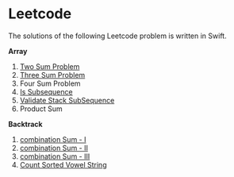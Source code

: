 # Leetcode

The solutions of the following Leetcode problem is written in Swift.

**Array**

1) [Two Sum Problem](https://leetcode.com/problems/two-sum/)
2) [Three Sum Problem](https://leetcode.com/problems/3sum/)
3) Four Sum Problem
4) [Is Subsequence](https://leetcode.com/problems/is-subsequence)
5) [Validate Stack SubSequence](https://leetcode.com/problems/validate-stack-sequences/)
6) Product Sum 

**Backtrack**
1) [combination Sum - I](https://leetcode.com/problems/combination-sum-i/)
2) [combination Sum - II](https://leetcode.com/problems/combination-sum-ii/)
3) [combination Sum - III](https://leetcode.com/problems/combination-sum-iii/)
4) [Count Sorted Vowel String](https://leetcode.com/problems/count-sorted-vowel-strings/)
